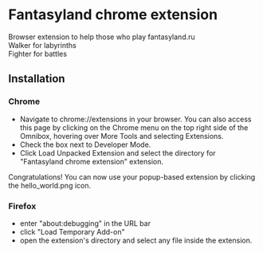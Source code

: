# Fantasyland chrome extension
Browser extension to help those who play fantasyland.ru  
Walker for labyrinths  
Fighter for battles  
## Installation
### Chrome
- Navigate to chrome://extensions in your browser. You can also access this page by clicking on the Chrome menu on the top right side of the Omnibox, hovering over More Tools and selecting Extensions.
- Check the box next to Developer Mode.
- Click Load Unpacked Extension and select the directory for "Fantasyland chrome extension" extension.

Congratulations! You can now use your popup-based extension by clicking the hello_world.png icon.
### Firefox
- enter "about:debugging" in the URL bar
- click "Load Temporary Add-on"
- open the extension's directory and select any file inside the extension.
